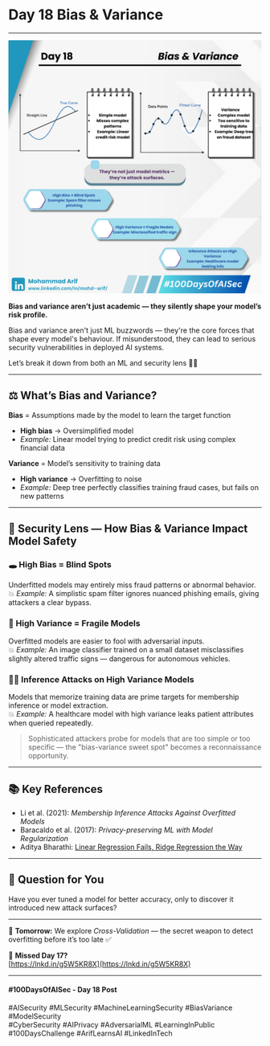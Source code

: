# Day 18 Bias & Variance

***

![Day 18 Poster](images/day18-poster.png)

**Bias and variance aren’t just academic — they silently shape your model’s risk profile.**

Bias and variance aren't just ML buzzwords — they're the core forces that shape every model's behaviour. If misunderstood, they can lead to serious security vulnerabilities in deployed AI systems.

Let’s break it down from both an ML and security lens 🧠🔐

***

## ⚖️ What’s Bias and Variance?

**Bias** = Assumptions made by the model to learn the target function

* **High bias** → Oversimplified model
* _Example:_ Linear model trying to predict credit risk using complex financial data

**Variance** = Model’s sensitivity to training data

* **High variance** → Overfitting to noise
* _Example:_ Deep tree perfectly classifies training fraud cases, but fails on new patterns

***

## 🔐 Security Lens — How Bias & Variance Impact Model Safety

### 🕳️ High Bias = Blind Spots

Underfitted models may entirely miss fraud patterns or abnormal behavior.\
💥 _Example:_ A simplistic spam filter ignores nuanced phishing emails, giving attackers a clear bypass.

### 🧪 High Variance = Fragile Models

Overfitted models are easier to fool with adversarial inputs.\
💥 _Example:_ An image classifier trained on a small dataset misclassifies slightly altered traffic signs — dangerous for autonomous vehicles.

### 🕵️‍♂️ Inference Attacks on High Variance Models

Models that memorize training data are prime targets for membership inference or model extraction.\
💥 _Example:_ A healthcare model with high variance leaks patient attributes when queried repeatedly.

> Sophisticated attackers probe for models that are too simple or too specific — the "bias-variance sweet spot" becomes a reconnaissance opportunity.

***

## 📚 Key References

* Li et al. (2021): _Membership Inference Attacks Against Overfitted Models_
* Baracaldo et al. (2017): _Privacy-preserving ML with Model Regularization_
* Aditya Bharathi: [Linear Regression Fails, Ridge Regression the Way](https://sapiencespace.com/linear-regression-fails-ridge-regression-the-way/)

***

## 💬 Question for You

Have you ever tuned a model for better accuracy, only to discover it introduced new attack surfaces?

***

📅 **Tomorrow:** We explore _Cross-Validation_ — the secret weapon to detect overfitting before it’s too late ✅

🔗 **Missed Day 17?**\
[https://lnkd.in/g5W5KR8X](https://lnkd.in/g5W5KR8X)

***

#### #100DaysOfAISec - Day 18 Post

\#AISecurity #MLSecurity #MachineLearningSecurity #BiasVariance #ModelSecurity\
\#CyberSecurity #AIPrivacy #AdversarialML #LearningInPublic #100DaysChallenge #ArifLearnsAI #LinkedInTech

